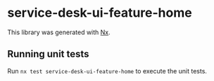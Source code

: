 # service-desk-ui-feature-home

This library was generated with [Nx](https://nx.dev).

## Running unit tests

Run `nx test service-desk-ui-feature-home` to execute the unit tests.

